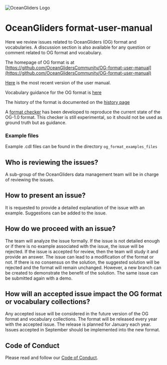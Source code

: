 ![ OceanGliders Logo](logo-ocean-gliders.png "OceanGliders Logo")

# OceanGliders format-user-manual

Here we review issues related to OceanGliders (OG) format and vocabularies.
A discussion section is also available for any question or comment related to OG format and vocabulary.

The homepage of OG format is at [https://github.com/OceanGlidersCommunity/OG-format-user-manual](https://github.com/OceanGlidersCommunity/OG-format-user-manual)

[Here](https://oceangliderscommunity.github.io/OG-format-user-manual/OG_Format.html) is the most recent version of the user manual.

Vocabulary guidance for the OG format is [here](https://oceangliderscommunity.github.io/OG-format-user-manual/vocabularyCollection/tableOfControlledVocab.html)

The history of the format is documented on the [history page](https://oceangliderscommunity.github.io/OG-format-user-manual/history.html)

A [format checker](http://conventions.castelao.net/OG/validate) has been developed to reproduce the current state of the OG-1.0 format. This checker is still experimental, so it should not be used as ground truth but as guidance.

### Example files

Example .cdl files can be found in the directory `og_format_examples_files`

## Who is reviewing the issues?

A sub-group of the OceanGliders data management team will be in charge of reviewing the issues.

## How to present an issue?

It is requested to provide a detailed explanation of the issue with an example. Suggestions can be added to the issue.

## How do we proceed with an issue?

The team will analyze the issue formally. If the issue is not detailed enough or if there is no example associated with the issue, the issue will be rejected.
If the issue is accepted for review, then the team will study it and provide an answer. The issue can lead to a modification of the format or not.
If there is no consensus on the solution, the suggested solution will be rejected and the format will remain unchanged. However, a new branch can be created to demonstrate the benefit of the solution. The same issue can be submitted again with a demo.

## How will an accepted issue impact the OG format or vocabulary collections?

Any accepted issue will be considered in the future version of the OG format and vocabulary collections.
The format will be released every year with the accepted issue.
The release is planned for January each year. Issues accepted in September should be implemented into the new format.

## Code of Conduct

Please read and follow our [Code of Conduct](https://github.com/OceanGlidersCommunity/OceanGliders/blob/main/CODE_OF_CONDUCT.md).

